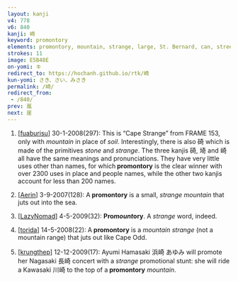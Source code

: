 ```yaml
---
layout: kanji
v4: 778
v6: 840
kanji: 崎
keyword: promontory
elements: promontory, mountain, strange, large, St. Bernard, can, street, nail, spike, mouth
strokes: 11
image: E5B48E
on-yomi: キ
redirect_to: https://hochanh.github.io/rtk/崎
kun-yomi: さき、さい、みさき
permalink: /崎/
redirect_from:
 - /840/
prev: 嵐
next: 崖
---
```


1) [<a href="http://kanji.koohii.com/profile/fuaburisu">fuaburisu</a>] 30-1-2008(297): This is “Cape Strange” from FRAME 153, only with <em>mountain</em> in place of <em>soil</em>. Interestingly, there is also 碕 which is made of the primitives<em> stone</em> and <em>strange</em>. The three kanjis 碕, 埼 and 崎 all have the same meanings and pronunciations. They have very little uses other than names, for which<strong> promontory</strong> is the clear winner with over 2300 uses in place and people names, while the other two kanjis account for less than 200 names.

2) [<a href="http://kanji.koohii.com/profile/Aerin">Aerin</a>] 3-9-2007(128): A<strong> promontory</strong> is a small, <em>strange mountain</em> that juts out into the sea.

3) [<a href="http://kanji.koohii.com/profile/LazyNomad">LazyNomad</a>] 4-5-2009(32): <strong>Pro<em>mount</em>ory</strong>. A <em>strange</em> word, indeed.

4) [<a href="http://kanji.koohii.com/profile/torida">torida</a>] 14-5-2008(22): A<strong> promontory</strong> is a <em>mountain strange</em> (not a mountain range) that juts out like Cape Odd.

5) [<a href="http://kanji.koohii.com/profile/krungthep">krungthep</a>] 12-12-2009(17): Ayumi Hamasaki 浜崎 あゆみ will promote her Nagasaki 長崎 concert with a <em>strange</em> promotional stunt: she will ride a Kawasaki 川崎 to the top of a<strong> promontory</strong> <em>mountain</em>.

